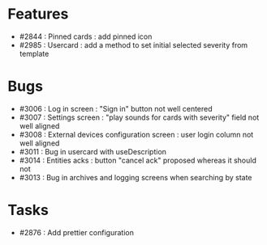 # Features
* #2844 : Pinned cards : add pinned icon
* #2985 : Usercard : add a method to set initial selected severity from template

# Bugs
* #3006 : Log in screen : "Sign in" button not well centered
* #3007 : Settings screen : "play sounds for cards with severity" field not well aligned
* #3008 : External devices configuration screen : user login column not well aligned
* #3011 : Bug in usercard with useDescription
* #3014 : Entities acks : button "cancel ack" proposed whereas it should not
* #3013 : Bug in archives and logging screens when searching by state

# Tasks
* #2876 : Add prettier configuration

